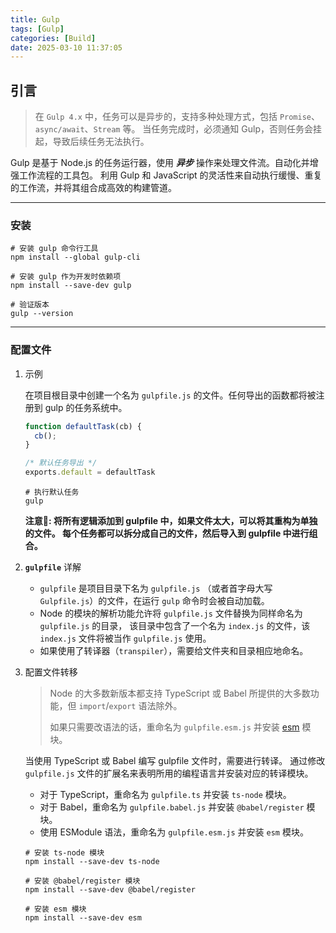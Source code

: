 ```yaml
---
title: Gulp
tags: [Gulp]
categories: [Build]
date: 2025-03-10 11:37:05
---
```


## 引言

> 在 `Gulp 4.x` 中，任务可以是异步的，支持多种处理方式，包括 `Promise`、`async/await`、`Stream` 等。
> 当任务完成时，必须通知 Gulp，否则任务会挂起，导致后续任务无法执行。

Gulp 是基于 Node.js 的任务运行器，使用 **_异步_** 操作来处理文件流。自动化并增强工作流程的工具包。
利用 Gulp 和 JavaScript 的灵活性来自动执行缓慢、重复的工作流，并将其组合成高效的构建管道。

---

### 安装

```shell
# 安装 gulp 命令行工具
npm install --global gulp-cli

# 安装 gulp 作为开发时依赖项
npm install --save-dev gulp

# 验证版本
gulp --version
```

---

### 配置文件

1. 示例

   在项目根目录中创建一个名为 `gulpfile.js` 的文件。任何导出的函数都将被注册到 gulp 的任务系统中。

   ```javascript
   function defaultTask(cb) {
     cb();
   }
   
   /* 默认任务导出 */ 
   exports.default = defaultTask
   ```

   ```shell
   # 执行默认任务
   gulp 
   ```

   **注意📢: 将所有逻辑添加到 gulpfile 中，如果文件太大，可以将其重构为单独的文件。
   每个任务都可以拆分成自己的文件，然后导入到 gulpfile 中进行组合。**

2. **`gulpfile`** 详解

   - `gulpfile` 是项目目录下名为 `gulpfile.js` （或者首字母大写 `Gulpfile.js`）的文件，在运行 `gulp` 命令时会被自动加载。
   - Node 的模块的解析功能允许将 `gulpfile.js` 文件替换为同样命名为 `gulpfile.js` 的目录，
     该目录中包含了一个名为 `index.js` 的文件，该 `index.js` 文件将被当作 `gulpfile.js` 使用。
   - 如果使用了转译器（`transpiler`），需要给文件夹和目录相应地命名。

3. 配置文件转移

   > Node 的大多数新版本都支持 TypeScript 或 Babel 所提供的大多数功能，但 `import`/`export` 语法除外。
   >
   > 如果只需要改语法的话，重命名为 `gulpfile.esm.js` 并安装 [esm](https://www.npmjs.com/package/esm) 模块。

   当使用 TypeScript 或 Babel 编写 gulpfile 文件时，需要进行转译。
   通过修改 `gulpfile.js` 文件的扩展名来表明所用的编程语言并安装对应的转译模块。

   - 对于 TypeScript，重命名为 `gulpfile.ts` 并安装 `ts-node` 模块。
   - 对于 Babel，重命名为 `gulpfile.babel.js` 并安装 `@babel/register` 模块。
   - 使用 ESModule 语法，重命名为 `gulpfile.esm.js` 并安装 `esm` 模块。

   ```shell
   # 安装 ts-node 模块
   npm install --save-dev ts-node
   
   # 安装 @babel/register 模块
   npm install --save-dev @babel/register
   
   # 安装 esm 模块
   npm install --save-dev esm
   ```
